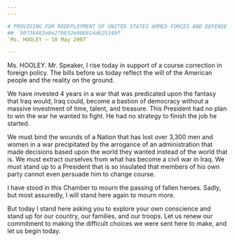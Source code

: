 ```yaml
---
---

# PROVIDING FOR REDEPLOYMENT OF UNITED STATES ARMED FORCES AND DEFENSE  CONTRACTORS FROM IRAQ
## `50730483e8e276032e006814d625349f`
`Ms. HOOLEY — 10 May 2007`

---
```



Ms. HOOLEY. Mr. Speaker, I rise today in support of a course 
correction in foreign policy. The bills before us today reflect the 
will of the American people and the reality on the ground.

We have invested 4 years in a war that was predicated upon the 
fantasy that Iraq would, Iraq could, become a bastion of democracy 
without a massive investment of time, talent, and treasure. This 
President had no plan to win the war he wanted to fight. He had no 
strategy to finish the job he started.

We must bind the wounds of a Nation that has lost over 3,300 men and 
women in a war precipitated by the arrogance of an administration that 
made decisions based upon the world they wanted instead of the world 
that is. We must extract ourselves from what has become a civil war in 
Iraq. We must stand up to a President that is so insulated that members 
of his own party cannot even persuade him to change course.

I have stood in this Chamber to mourn the passing of fallen heroes. 
Sadly, but most assuredly, I will stand here again to mourn more.

But today I stand here asking you to explore your own conscience and 
stand up for our country, our families, and our troops. Let us renew 
our commitment to making the difficult choices we were sent here to 
make, and let us begin today.